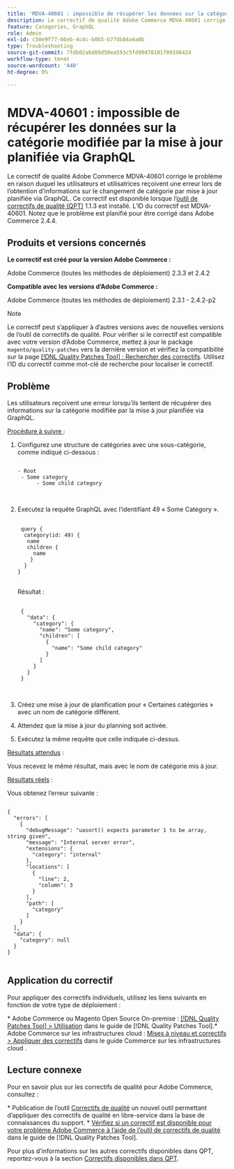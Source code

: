 ```yaml
---
title: 'MDVA-40601 : impossible de récupérer les données sur la catégorie modifiée par la mise à jour planifiée via GraphQL'
description: Le correctif de qualité Adobe Commerce MDVA-40601 corrige le problème en raison duquel les utilisateurs et utilisatrices reçoivent une erreur lors de l’obtention d’informations sur le changement de catégorie par mise à jour planifiée via GraphQL. Ce correctif est disponible lorsque l’outil [Outil de correctifs de la qualité (QPT)](https://experienceleague.adobe.com/fr/docs/commerce-operations/tools/quality-patches-tool/quality-patches-tool-to-self-serve-quality-patches) 1.1.3 est installé. L’ID du correctif est MDVA-40601. Notez que le problème est planifié pour être corrigé dans Adobe Commerce 2.4.4.
feature: Categories, GraphQL
role: Admin
exl-id: c50e9f77-66eb-4c4c-b0b5-b77db84a4a0b
type: Troubleshooting
source-git-commit: 7fdb02a6d89d50ea593c5fd99d78101f89198424
workflow-type: tm+mt
source-wordcount: '440'
ht-degree: 0%

---
```


# MDVA-40601 : impossible de récupérer les données sur la catégorie modifiée par la mise à jour planifiée via GraphQL

Le correctif de qualité Adobe Commerce MDVA-40601 corrige le problème en raison duquel les utilisateurs et utilisatrices reçoivent une erreur lors de l’obtention d’informations sur le changement de catégorie par mise à jour planifiée via GraphQL. Ce correctif est disponible lorsque l’[outil de correctifs de qualité (QPT)](https://experienceleague.adobe.com/fr/docs/commerce-operations/tools/quality-patches-tool/quality-patches-tool-to-self-serve-quality-patches) 1.1.3 est installé. L’ID du correctif est MDVA-40601. Notez que le problème est planifié pour être corrigé dans Adobe Commerce 2.4.4.

## Produits et versions concernés

**Le correctif est créé pour la version Adobe Commerce :**

Adobe Commerce (toutes les méthodes de déploiement) 2.3.3 et 2.4.2

**Compatible avec les versions d’Adobe Commerce :**

Adobe Commerce (toutes les méthodes de déploiement) 2.3.1 - 2.4.2-p2

>[!NOTE]
>
>Le correctif peut s’appliquer à d’autres versions avec de nouvelles versions de l’outil de correctifs de qualité. Pour vérifier si le correctif est compatible avec votre version d’Adobe Commerce, mettez à jour le package `magento/quality-patches` vers la dernière version et vérifiez la compatibilité sur la page [[!DNL Quality Patches Tool] : Rechercher des correctifs](https://experienceleague.adobe.com/fr/docs/commerce-operations/tools/quality-patches-tool/quality-patches-tool-to-self-serve-quality-patches). Utilisez l’ID du correctif comme mot-clé de recherche pour localiser le correctif.

## Problème

Les utilisateurs reçoivent une erreur lorsqu’ils tentent de récupérer des informations sur la catégorie modifiée par la mise à jour planifiée via GraphQL.

<u>Procédure à suivre </u> :

1. Configurez une structure de catégories avec une sous-catégorie, comme indiqué ci-dessous :

   <pre>
   <code class="language-graphql">
   - Root
    - Some category
         - Some child category

   </code>
   </pre>

1. Exécutez la requête GraphQL avec l’identifiant 49 « Some Category ».

   <pre>
    <code class="language-graphql">
    query &lbrace;
     category(id: 49) &lbrace;
      name
      children &lbrace;
        name
       &rbrace;
     &rbrace;
   &rbrace;
   </code>
   </pre>

   Résultat :

   <pre>
    <code class="language-graphql">
    &lbrace;
      "data": &lbrace;
        "category": &lbrace;
          "name": "Some category",
          "children": &lbrack;
            &lbrace;
              "name": "Some child category"
            &rbrace;
          &rbrack;
        &rbrace;
      &rbrace;
    &rbrace;
    </code>
    </pre>

1. Créez une mise à jour de planification pour « Certaines catégories » avec un nom de catégorie différent.
1. Attendez que la mise à jour du planning soit activée.
1. Exécutez la même requête que celle indiquée ci-dessus.

<u>Résultats attendus</u> :

Vous recevez le même résultat, mais avec le nom de catégorie mis à jour.

<u>Résultats réels</u> :

Vous obtenez l’erreur suivante :

<pre>
<code class="language-graphql">
&lbrace;
  "errors": &lbrack;
    &lbrace;
      "debugMessage": "uasort() expects parameter 1 to be array, string given",
      "message": "Internal server error",
      "extensions": &lbrace;
        "category": "internal"
      &rbrace;,
      "locations": &lbrack;
        &lbrace;
          "line": 2,
          "column": 3
        &rbrace;
      &rbrack;,
      "path": &lbrack;
        "category"
      &rbrack;
    &rbrace;
  &rbrack;,
  "data": &lbrace;
    "category": null
  &rbrace;
&rbrace;
</code>
</pre>

## Application du correctif

Pour appliquer des correctifs individuels, utilisez les liens suivants en fonction de votre type de déploiement :

&#x200B;* Adobe Commerce ou Magento Open Source On-premise : [[!DNL Quality Patches Tool] > Utilisation](/help/tools/quality-patches-tool/usage.md) dans le guide de [!DNL Quality Patches Tool].
&#x200B;* Adobe Commerce sur les infrastructures cloud : [Mises à niveau et correctifs > Appliquer des correctifs](https://experienceleague.adobe.com/docs/commerce-cloud-service/user-guide/develop/upgrade/apply-patches.html?lang=fr) dans le guide Commerce sur les infrastructures cloud .

## Lecture connexe

Pour en savoir plus sur les correctifs de qualité pour Adobe Commerce, consultez :

&#x200B;* Publication de l’outil [Correctifs de qualité](https://experienceleague.adobe.com/fr/docs/commerce-operations/tools/quality-patches-tool/quality-patches-tool-to-self-serve-quality-patches) un nouvel outil permettant d’appliquer des correctifs de qualité en libre-service dans la base de connaissances du support.
&#x200B;* [Vérifiez si un correctif est disponible pour votre problème Adobe Commerce à l’aide de l’outil de correctifs de qualité](/help/tools/quality-patches-tool/patches-available-in-qpt/check-patch-for-magento-issue-with-magento-quality-patches.md) dans le guide de [!DNL Quality Patches Tool].

Pour plus d’informations sur les autres correctifs disponibles dans QPT, reportez-vous à la section [Correctifs disponibles dans QPT](https://experienceleague.adobe.com/tools/commerce-quality-patches/index.html?lang=fr).
